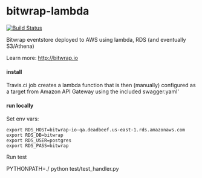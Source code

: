 # bitwrap-lambda

[![Build Status](https://travis-ci.org/bitwrap/bitwrap-lambda.svg?branch=master)](https://travis-ci.org/bitwrap/bitwrap-lambda)

Bitwrap eventstore deployed to AWS using lambda, RDS (and eventually S3/Athena)

Learn more: http://bitwrap.io

#### install

Travis.ci job creates a lambda function that is then (manually)
configured as a target from Amazon API Gateway using the included swagger.yaml'

#### run locally

Set env vars:

    export RDS_HOST=bitwrap-io-qa.deadbeef.us-east-1.rds.amazonaws.com
    export RDS_DB=bitwrap
    export RDS_USER=postgres
    export RDS_PASS=bitwrap

Run test

   PYTHONPATH=./ python test/test_handler.py
